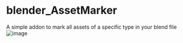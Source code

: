 # blender_AssetMarker

A simple addon to mark all assets of a specific type in your blend file
![image](https://user-images.githubusercontent.com/1472884/128597041-012d6359-6d03-40b6-bd2f-3dbaf2b3fef2.png)
